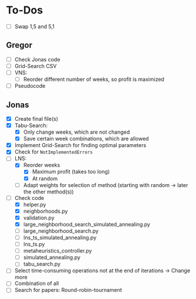 # To-Dos

- [ ] Swap 1,5 and 5,1

## Gregor
- [ ] Check Jonas code
- [ ] Grid-Search CSV
- [ ] VNS:
  - [ ] Reorder different number of weeks, so profit is maximized
- [ ] Pseudocode

## Jonas 
- [x] Create final file(s)
- [x] Tabu-Search:
  - [x] Only change weeks, which are not changed
  - [x] Save certain week combinations, which are allowed
- [x] Implement Grid-Search for finding optimal parameters
- [x] Check for `NotImplementedErrors`
- [ ] LNS:
  - [x] Reorder weeks
    - [x] Maximum profit (takes too long)
    - [x] At random
  - [ ] Adapt weights for selection of method (starting with random -> later the other method(s))
- [ ] Check code
  - [x] helper.py
  - [x] neighborhoods.py
  - [x] validation.py
  - [x] large_neighborhood_search_simulated_annealing.py
  - [ ] large_neighborhood_search.py
  - [ ] lns_ts_simulated_annealing.py
  - [ ] lns_ts.py
  - [ ] metaheuristics_controller.py
  - [ ] simulated_annealing.py
  - [ ] tabu_search.py
- [ ] Select time-consuming operations not at the end of iterations -> Change more
- [ ] Combination of all
- [ ] Search for papers: Round-robin-tournament